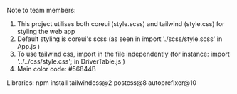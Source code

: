 Note to team members:
1. This project utilises both coreui (style.scss) and tailwind (style.css) for styling the web app
2. Default styling is coreui's scss (as seen in import './scss/style.scss' in App.js )
3. To use tailwind css, import in the file independently (for instance: import '../../css/style.css'; in DriverTable.js )
4. Main color code: #56844B

Libraries:
npm install tailwindcss@2 postcss@8 autoprefixer@10